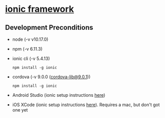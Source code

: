 # [ionic framework](https://ionicframework.com/)

## Development Preconditions

- node (-v v10.17.0)
- npm (-v 6.11.3)
- ionic cli (-v 5.4.13)
    
    `npm install -g ionic`

- cordova (-v 9.0.0 (cordova-lib@9.0.1))

    `npm install -g ionic`

- Android Studio (ionic setup instructions [here](https://ionicframework.com/docs/installation/android))

- iOS XCode (ionic setup instructions [here](https://ionicframework.com/docs/installation/ios)). Requires a mac, but don't got one yet

